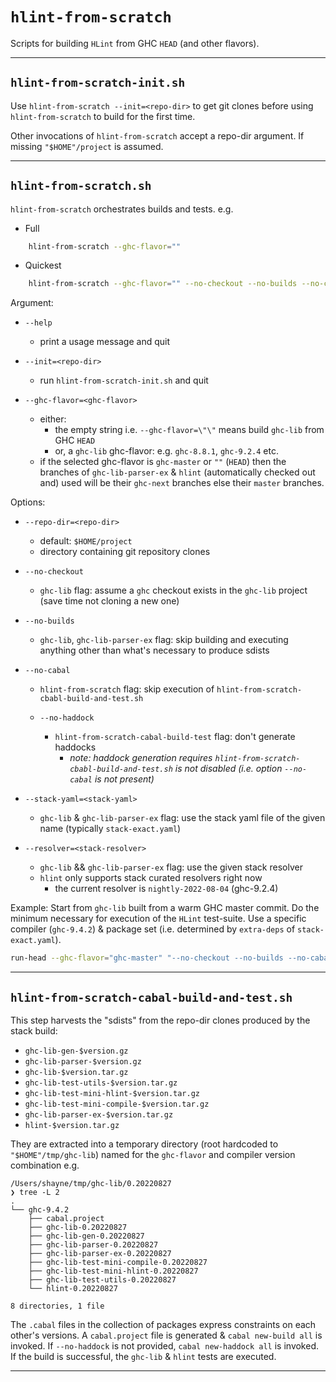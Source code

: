 # `hlint-from-scratch`

Scripts for building `HLint` from GHC `HEAD` (and other flavors).

---

## `hlint-from-scratch-init.sh`

Use `hlint-from-scratch --init=<repo-dir>` to get git clones before using `hlint-from-scratch` to build for the first time.

Other invocations of `hlint-from-scratch` accept a repo-dir argument. If missing `"$HOME"/project` is assumed.

---

## `hlint-from-scratch.sh`

`hlint-from-scratch` orchestrates builds and tests. e.g.

- Full

```bash
    hlint-from-scratch --ghc-flavor=""
```

- Quickest

```bash
    hlint-from-scratch --ghc-flavor="" --no-checkout --no-builds --no-cabal --no-haddock
```

Argument:

  - `--help`

    - print a usage message and quit

  - `--init=<repo-dir>`

    - run `hlint-from-scratch-init.sh` and quit

  - `--ghc-flavor=<ghc-flavor>`
    - either:
      - the empty string i.e. `--ghc-flavor=\"\"` means build `ghc-lib` from GHC `HEAD`
      - or, a `ghc-lib` ghc-flavor: e.g. `ghc-8.8.1`, `ghc-9.2.4` etc.
    - if the selected ghc-flavor is `ghc-master` or `""` (`HEAD`) then the branches of `ghc-lib-parser-ex` & `hlint` (automatically checked out and) used will be their `ghc-next` branches else their `master` branches.

Options:

  - `--repo-dir=<repo-dir>`

    - default: `$HOME/project`
    - directory containing git repository clones

  - `--no-checkout`

    - `ghc-lib` flag: assume a `ghc` checkout exists in the `ghc-lib` project (save time not cloning a new one)
  - `--no-builds`

    - `ghc-lib`, `ghc-lib-parser-ex` flag: skip building and executing anything other than what's necessary to produce sdists
  - `--no-cabal`

    - `hlint-from-scratch` flag: skip execution of `hlint-from-scratch-cbabl-build-and-test.sh`
    - `--no-haddock`

      - `hlint-from-scratch-cabal-build-test` flag: don't generate haddocks
        - *note: haddock generation requires `hlint-from-scratch-cbabl-build-and-test.sh` is not disabled (i.e. option `--no-cabal` is not present)*

  - `--stack-yaml=<stack-yaml>`

    - `ghc-lib` & `ghc-lib-parser-ex` flag: use the stack yaml file of the given name (typically `stack-exact.yaml`)
  - `--resolver=<stack-resolver>`

    - `ghc-lib` && `ghc-lib-parser-ex` flag: use the given stack resolver
    - `hlint` only supports stack curated resolvers right now
      - the current resolver is `nightly-2022-08-04` (ghc-9.2.4)

Example: Start from `ghc-lib` built from a warm GHC master commit. Do the minimum necessary for execution of the `HLint` test-suite. Use a specific compiler (`ghc-9.4.2`) & package set (i.e. determined by `extra-deps` of `stack-exact.yaml`).
```bash
run-head --ghc-flavor="ghc-master" "--no-checkout --no-builds --no-cabal --no-haddock --stack-yaml=stack-exact.yaml --resolver=ghc-9.4.2"
```

---

## `hlint-from-scratch-cabal-build-and-test.sh`

This step harvests the "sdists" from the repo-dir clones produced by the stack build:

 - `ghc-lib-gen-$version.gz`
 - `ghc-lib-parser-$version.gz`
 - `ghc-lib-$version.tar.gz`
 - `ghc-lib-test-utils-$version.tar.gz`
 - `ghc-lib-test-mini-hlint-$version.tar.gz`
 - `ghc-lib-test-mini-compile-$version.tar.gz`
 - `ghc-lib-parser-ex-$version.tar.gz`
 - `hlint-$version.tar.gz`

They are extracted into a temporary directory (root hardcoded to `"$HOME"/tmp/ghc-lib`) named for the `ghc-flavor` and compiler version combination e.g.
```
/Users/shayne/tmp/ghc-lib/0.20220827
❯ tree -L 2
.
└── ghc-9.4.2
    ├── cabal.project
    ├── ghc-lib-0.20220827
    ├── ghc-lib-gen-0.20220827
    ├── ghc-lib-parser-0.20220827
    ├── ghc-lib-parser-ex-0.20220827
    ├── ghc-lib-test-mini-compile-0.20220827
    ├── ghc-lib-test-mini-hlint-0.20220827
    ├── ghc-lib-test-utils-0.20220827
    └── hlint-0.20220827

8 directories, 1 file
```

The `.cabal` files in the collection of packages express constraints on each other's versions. A `cabal.project` file is generated & `cabal new-build all` is invoked. If `--no-haddock` is not provided, `cabal new-haddock all` is invoked. If the build is successful, the `ghc-lib` & `hlint` tests are executed.

---
